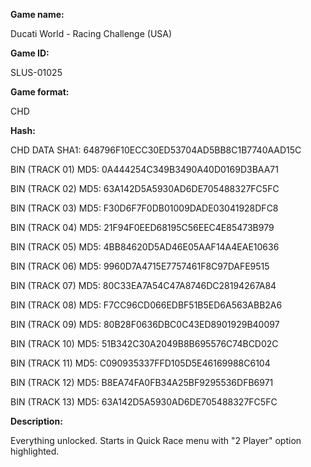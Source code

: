 **Game name:**

Ducati World - Racing Challenge (USA)

**Game ID:**

SLUS-01025

**Game format:**

CHD

**Hash:**

CHD DATA SHA1: 648796F10ECC30ED53704AD5BB8C1B7740AAD15C

BIN (TRACK 01) MD5: 0A444254C349B3490A40D0169D3BAA71

BIN (TRACK 02) MD5: 63A142D5A5930AD6DE705488327FC5FC

BIN (TRACK 03) MD5: F30D6F7F0DB01009DADE03041928DFC8

BIN (TRACK 04) MD5: 21F94F0EED68195C56EEC4E85473B979

BIN (TRACK 05) MD5: 4BB84620D5AD46E05AAF14A4EAE10636

BIN (TRACK 06) MD5: 9960D7A4715E7757461F8C97DAFE9515

BIN (TRACK 07) MD5: 80C33EA7A54C47A8746DC28194267A84

BIN (TRACK 08) MD5: F7CC96CD066EDBF51B5ED6A563ABB2A6

BIN (TRACK 09) MD5: 80B28F0636DBC0C43ED8901929B40097

BIN (TRACK 10) MD5: 51B342C30A2049B8B695576C74BCD02C

BIN (TRACK 11) MD5: C090935337FFD105D5E46169988C6104

BIN (TRACK 12) MD5: B8EA74FA0FB34A25BF9295536DFB6971

BIN (TRACK 13) MD5: 63A142D5A5930AD6DE705488327FC5FC

**Description:**

Everything unlocked. Starts in Quick Race menu with "2 Player" option highlighted.